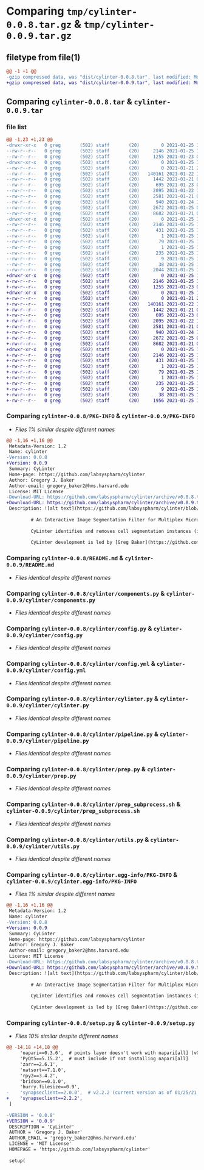 # Comparing `tmp/cylinter-0.0.8.tar.gz` & `tmp/cylinter-0.0.9.tar.gz`

## filetype from file(1)

```diff
@@ -1 +1 @@
-gzip compressed data, was "dist/cylinter-0.0.8.tar", last modified: Mon Jan 25 14:58:44 2021, max compression
+gzip compressed data, was "dist/cylinter-0.0.9.tar", last modified: Mon Jan 25 16:57:25 2021, max compression
```

## Comparing `cylinter-0.0.8.tar` & `cylinter-0.0.9.tar`

### file list

```diff
@@ -1,23 +1,23 @@
-drwxr-xr-x   0 greg       (502) staff       (20)        0 2021-01-25 14:58:44.189438 cylinter-0.0.8/
--rw-r--r--   0 greg       (502) staff       (20)     2146 2021-01-25 14:58:44.188892 cylinter-0.0.8/PKG-INFO
--rw-r--r--   0 greg       (502) staff       (20)     1255 2021-01-23 05:08:26.000000 cylinter-0.0.8/README.md
-drwxr-xr-x   0 greg       (502) staff       (20)        0 2021-01-25 14:58:44.184986 cylinter-0.0.8/cylinter/
--rw-r--r--   0 greg       (502) staff       (20)        0 2021-01-21 21:38:14.000000 cylinter-0.0.8/cylinter/__init__.py
--rw-r--r--   0 greg       (502) staff       (20)   140161 2021-01-22 19:44:44.000000 cylinter-0.0.8/cylinter/components.py
--rw-r--r--   0 greg       (502) staff       (20)     1442 2021-01-21 02:50:10.000000 cylinter-0.0.8/cylinter/config.py
--rw-r--r--   0 greg       (502) staff       (20)      695 2021-01-23 02:58:52.000000 cylinter-0.0.8/cylinter/config.yml
--rw-r--r--   0 greg       (502) staff       (20)     2095 2021-01-22 19:44:35.000000 cylinter-0.0.8/cylinter/cylinter.py
--rw-r--r--   0 greg       (502) staff       (20)     2581 2021-01-21 02:50:10.000000 cylinter-0.0.8/cylinter/pipeline.py
--rw-r--r--   0 greg       (502) staff       (20)      940 2021-01-24 18:56:28.000000 cylinter-0.0.8/cylinter/prep.py
--rw-r--r--   0 greg       (502) staff       (20)     2672 2021-01-25 03:55:57.000000 cylinter-0.0.8/cylinter/prep_subprocess.sh
--rw-r--r--   0 greg       (502) staff       (20)     8682 2021-01-21 02:50:10.000000 cylinter-0.0.8/cylinter/utils.py
-drwxr-xr-x   0 greg       (502) staff       (20)        0 2021-01-25 14:58:44.188191 cylinter-0.0.8/cylinter.egg-info/
--rw-r--r--   0 greg       (502) staff       (20)     2146 2021-01-25 14:58:44.000000 cylinter-0.0.8/cylinter.egg-info/PKG-INFO
--rw-r--r--   0 greg       (502) staff       (20)      431 2021-01-25 14:58:44.000000 cylinter-0.0.8/cylinter.egg-info/SOURCES.txt
--rw-r--r--   0 greg       (502) staff       (20)        1 2021-01-25 14:58:44.000000 cylinter-0.0.8/cylinter.egg-info/dependency_links.txt
--rw-r--r--   0 greg       (502) staff       (20)       79 2021-01-25 14:58:44.000000 cylinter-0.0.8/cylinter.egg-info/entry_points.txt
--rw-r--r--   0 greg       (502) staff       (20)        1 2021-01-25 14:58:44.000000 cylinter-0.0.8/cylinter.egg-info/not-zip-safe
--rw-r--r--   0 greg       (502) staff       (20)      235 2021-01-25 14:58:44.000000 cylinter-0.0.8/cylinter.egg-info/requires.txt
--rw-r--r--   0 greg       (502) staff       (20)        9 2021-01-25 14:58:44.000000 cylinter-0.0.8/cylinter.egg-info/top_level.txt
--rw-r--r--   0 greg       (502) staff       (20)       38 2021-01-25 14:58:44.189580 cylinter-0.0.8/setup.cfg
--rw-r--r--   0 greg       (502) staff       (20)     2044 2021-01-25 14:57:35.000000 cylinter-0.0.8/setup.py
+drwxr-xr-x   0 greg       (502) staff       (20)        0 2021-01-25 16:57:25.697473 cylinter-0.0.9/
+-rw-r--r--   0 greg       (502) staff       (20)     2146 2021-01-25 16:57:25.696936 cylinter-0.0.9/PKG-INFO
+-rw-r--r--   0 greg       (502) staff       (20)     1255 2021-01-23 05:08:26.000000 cylinter-0.0.9/README.md
+drwxr-xr-x   0 greg       (502) staff       (20)        0 2021-01-25 16:57:25.692129 cylinter-0.0.9/cylinter/
+-rw-r--r--   0 greg       (502) staff       (20)        0 2021-01-21 21:38:14.000000 cylinter-0.0.9/cylinter/__init__.py
+-rw-r--r--   0 greg       (502) staff       (20)   140161 2021-01-22 19:44:44.000000 cylinter-0.0.9/cylinter/components.py
+-rw-r--r--   0 greg       (502) staff       (20)     1442 2021-01-21 02:50:10.000000 cylinter-0.0.9/cylinter/config.py
+-rw-r--r--   0 greg       (502) staff       (20)      695 2021-01-23 02:58:52.000000 cylinter-0.0.9/cylinter/config.yml
+-rw-r--r--   0 greg       (502) staff       (20)     2095 2021-01-22 19:44:35.000000 cylinter-0.0.9/cylinter/cylinter.py
+-rw-r--r--   0 greg       (502) staff       (20)     2581 2021-01-21 02:50:10.000000 cylinter-0.0.9/cylinter/pipeline.py
+-rw-r--r--   0 greg       (502) staff       (20)      940 2021-01-24 18:56:28.000000 cylinter-0.0.9/cylinter/prep.py
+-rw-r--r--   0 greg       (502) staff       (20)     2672 2021-01-25 03:55:57.000000 cylinter-0.0.9/cylinter/prep_subprocess.sh
+-rw-r--r--   0 greg       (502) staff       (20)     8682 2021-01-21 02:50:10.000000 cylinter-0.0.9/cylinter/utils.py
+drwxr-xr-x   0 greg       (502) staff       (20)        0 2021-01-25 16:57:25.696109 cylinter-0.0.9/cylinter.egg-info/
+-rw-r--r--   0 greg       (502) staff       (20)     2146 2021-01-25 16:57:25.000000 cylinter-0.0.9/cylinter.egg-info/PKG-INFO
+-rw-r--r--   0 greg       (502) staff       (20)      431 2021-01-25 16:57:25.000000 cylinter-0.0.9/cylinter.egg-info/SOURCES.txt
+-rw-r--r--   0 greg       (502) staff       (20)        1 2021-01-25 16:57:25.000000 cylinter-0.0.9/cylinter.egg-info/dependency_links.txt
+-rw-r--r--   0 greg       (502) staff       (20)       79 2021-01-25 16:57:25.000000 cylinter-0.0.9/cylinter.egg-info/entry_points.txt
+-rw-r--r--   0 greg       (502) staff       (20)        1 2021-01-25 16:57:25.000000 cylinter-0.0.9/cylinter.egg-info/not-zip-safe
+-rw-r--r--   0 greg       (502) staff       (20)      235 2021-01-25 16:57:25.000000 cylinter-0.0.9/cylinter.egg-info/requires.txt
+-rw-r--r--   0 greg       (502) staff       (20)        9 2021-01-25 16:57:25.000000 cylinter-0.0.9/cylinter.egg-info/top_level.txt
+-rw-r--r--   0 greg       (502) staff       (20)       38 2021-01-25 16:57:25.697684 cylinter-0.0.9/setup.cfg
+-rw-r--r--   0 greg       (502) staff       (20)     1956 2021-01-25 16:55:43.000000 cylinter-0.0.9/setup.py
```

### Comparing `cylinter-0.0.8/PKG-INFO` & `cylinter-0.0.9/PKG-INFO`

 * *Files 1% similar despite different names*

```diff
@@ -1,16 +1,16 @@
 Metadata-Version: 1.2
 Name: cylinter
-Version: 0.0.8
+Version: 0.0.9
 Summary: CyLinter
 Home-page: https://github.com/labsyspharm/cylinter
 Author: Gregory J. Baker
 Author-email: gregory_baker2@hms.harvard.edu
 License: MIT License
-Download-URL: https://github.com/labsyspharm/cylinter/archive/v0.0.8.tar.gz
+Download-URL: https://github.com/labsyspharm/cylinter/archive/v0.0.9.tar.gz
 Description: ![alt text](https://github.com/labsyspharm/cylinter/blob/master/docs/logo.png?raw=true)
         
         # An Interactive Image Segmentation Filter for Multiplex Microscopy.
         
         CyLinter identifies and removes cell segmentation instances (i.e. cells) in multiplexed whole tissue and tissue microarray images corrupted by optical and/or image preprocessing (e.g. stitching, registration, segmentation) artifacts. The tool comprises a set of user-guided, quality control (QC) modules instantiated as a configurable [Python](https://www.python.org) Class; module results are cached to allow for dynamic restarts and iterative QC strategies. The tool is used to clean image-derived, single-cell data prior to downstream analysis.
         
         CyLinter development is led by [Greg Baker](https://github.com/gjbaker) at [Laboratory of Systems Pharmacology](https://hits.harvard.edu/the-program/laboratory-of-systems-pharmacology/about/), Harvard Medical School.
```

### Comparing `cylinter-0.0.8/README.md` & `cylinter-0.0.9/README.md`

 * *Files identical despite different names*

### Comparing `cylinter-0.0.8/cylinter/components.py` & `cylinter-0.0.9/cylinter/components.py`

 * *Files identical despite different names*

### Comparing `cylinter-0.0.8/cylinter/config.py` & `cylinter-0.0.9/cylinter/config.py`

 * *Files identical despite different names*

### Comparing `cylinter-0.0.8/cylinter/config.yml` & `cylinter-0.0.9/cylinter/config.yml`

 * *Files identical despite different names*

### Comparing `cylinter-0.0.8/cylinter/cylinter.py` & `cylinter-0.0.9/cylinter/cylinter.py`

 * *Files identical despite different names*

### Comparing `cylinter-0.0.8/cylinter/pipeline.py` & `cylinter-0.0.9/cylinter/pipeline.py`

 * *Files identical despite different names*

### Comparing `cylinter-0.0.8/cylinter/prep.py` & `cylinter-0.0.9/cylinter/prep.py`

 * *Files identical despite different names*

### Comparing `cylinter-0.0.8/cylinter/prep_subprocess.sh` & `cylinter-0.0.9/cylinter/prep_subprocess.sh`

 * *Files identical despite different names*

### Comparing `cylinter-0.0.8/cylinter/utils.py` & `cylinter-0.0.9/cylinter/utils.py`

 * *Files identical despite different names*

### Comparing `cylinter-0.0.8/cylinter.egg-info/PKG-INFO` & `cylinter-0.0.9/cylinter.egg-info/PKG-INFO`

 * *Files 1% similar despite different names*

```diff
@@ -1,16 +1,16 @@
 Metadata-Version: 1.2
 Name: cylinter
-Version: 0.0.8
+Version: 0.0.9
 Summary: CyLinter
 Home-page: https://github.com/labsyspharm/cylinter
 Author: Gregory J. Baker
 Author-email: gregory_baker2@hms.harvard.edu
 License: MIT License
-Download-URL: https://github.com/labsyspharm/cylinter/archive/v0.0.8.tar.gz
+Download-URL: https://github.com/labsyspharm/cylinter/archive/v0.0.9.tar.gz
 Description: ![alt text](https://github.com/labsyspharm/cylinter/blob/master/docs/logo.png?raw=true)
         
         # An Interactive Image Segmentation Filter for Multiplex Microscopy.
         
         CyLinter identifies and removes cell segmentation instances (i.e. cells) in multiplexed whole tissue and tissue microarray images corrupted by optical and/or image preprocessing (e.g. stitching, registration, segmentation) artifacts. The tool comprises a set of user-guided, quality control (QC) modules instantiated as a configurable [Python](https://www.python.org) Class; module results are cached to allow for dynamic restarts and iterative QC strategies. The tool is used to clean image-derived, single-cell data prior to downstream analysis.
         
         CyLinter development is led by [Greg Baker](https://github.com/gjbaker) at [Laboratory of Systems Pharmacology](https://hits.harvard.edu/the-program/laboratory-of-systems-pharmacology/about/), Harvard Medical School.
```

### Comparing `cylinter-0.0.8/setup.py` & `cylinter-0.0.9/setup.py`

 * *Files 10% similar despite different names*

```diff
@@ -14,18 +14,18 @@
     'napari==0.3.6',  # points layer doesn't work with napari[all] (v0.4.3)
     'PyQt5==5.15.2',  # must include if not installing napari[all]
     'zarr==2.6.1',
     'natsort==7.1.0',
     'rpy2==3.4.2',
     'bridson==0.1.0',
     'hurry.filesize==0.9',
-    'synapseclient==2.0.0',  # v2.2.2 (current version as of 01/25/21 fails to transfer under current distribution)
+    'synapseclient==2.2.2',
 ]
 
-VERSION = '0.0.8'
+VERSION = '0.0.9'
 DESCRIPTION = 'CyLinter'
 AUTHOR = 'Gregory J. Baker'
 AUTHOR_EMAIL = 'gregory_baker2@hms.harvard.edu'
 LICENSE = 'MIT License'
 HOMEPAGE = 'https://github.com/labsyspharm/cylinter'
 
 setup(
```

